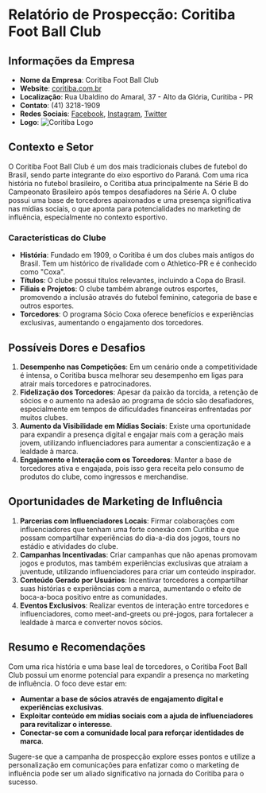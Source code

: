 # Relatório de Prospecção: Coritiba Foot Ball Club

## Informações da Empresa
- **Nome da Empresa**: Coritiba Foot Ball Club
- **Website**: [coritiba.com.br](http://www.coritiba.com.br)
- **Localização**: Rua Ubaldino do Amaral, 37 - Alto da Glória, Curitiba - PR
- **Contato**: (41) 3218-1909
- **Redes Sociais**: [Facebook](https://www.facebook.com/coritibafc), [Instagram](https://www.instagram.com/coritibafc/), [Twitter](https://twitter.com/coritibafc)
- **Logo**: ![Coritiba Logo](https://www.coritiba.com.br/imgs/logo.png)

## Contexto e Setor
O Coritiba Foot Ball Club é um dos mais tradicionais clubes de futebol do Brasil, sendo parte integrante do eixo esportivo do Paraná. Com uma rica história no futebol brasileiro, o Coritiba atua principalmente na Série B do Campeonato Brasileiro após tempos desafiadores na Série A. O clube possui uma base de torcedores apaixonados e uma presença significativa nas mídias sociais, o que aponta para potencialidades no marketing de influência, especialmente no contexto esportivo.

### Características do Clube
- **História**: Fundado em 1909, o Coritiba é um dos clubes mais antigos do Brasil. Tem um histórico de rivalidade com o Athletico-PR e é conhecido como "Coxa".
- **Títulos**: O clube possui títulos relevantes, incluindo a Copa do Brasil.
- **Filiais e Projetos**: O clube também abrange outros esportes, promovendo a inclusão através do futebol feminino, categoria de base e outros esportes.
- **Torcedores**: O programa Sócio Coxa oferece benefícios e experiências exclusivas, aumentando o engajamento dos torcedores.

## Possíveis Dores e Desafios
1. **Desempenho nas Competições**: Em um cenário onde a competitividade é intensa, o Coritiba busca melhorar seu desempenho em ligas para atrair mais torcedores e patrocinadores.
2. **Fidelização dos Torcedores**: Apesar da paixão da torcida, a retenção de sócios e o aumento na adesão ao programa de sócio são desafiadores, especialmente em tempos de dificuldades financeiras enfrentadas por muitos clubes.
3. **Aumento da Visibilidade em Mídias Sociais**: Existe uma oportunidade para expandir a presença digital e engajar mais com a geração mais jovem, utilizando influenciadores para aumentar a conscientização e a lealdade à marca.
4. **Engajamento e Interação com os Torcedores**: Manter a base de torcedores ativa e engajada, pois isso gera receita pelo consumo de produtos do clube, como ingressos e merchandise.

## Oportunidades de Marketing de Influência
1. **Parcerias com Influenciadores Locais**: Firmar colaborações com influenciadores que tenham uma forte conexão com Curitiba e que possam compartilhar experiências do dia-a-dia dos jogos, tours no estádio e atividades do clube.
2. **Campanhas Incentivadas**: Criar campanhas que não apenas promovam jogos e produtos, mas também experiências exclusivas que atraiam a juventude, utilizando influenciadores para criar um conteúdo inspirador.
3. **Conteúdo Gerado por Usuários**: Incentivar torcedores a compartilhar suas histórias e experiências com a marca, aumentando o efeito de boca-a-boca positivo entre as comunidades.
4. **Eventos Exclusivos**: Realizar eventos de interação entre torcedores e influenciadores, como meet-and-greets ou pré-jogos, para fortalecer a lealdade à marca e converter novos sócios.

## Resumo e Recomendações
Com uma rica história e uma base leal de torcedores, o Coritiba Foot Ball Club possui um enorme potencial para expandir a presença no marketing de influência. O foco deve estar em:
- **Aumentar a base de sócios através de engajamento digital e experiências exclusivas**.
- **Exploitar conteúdo em mídias sociais com a ajuda de influenciadores para revitalizar o interesse**.
- **Conectar-se com a comunidade local para reforçar identidades de marca**.

Sugere-se que a campanha de prospecção explore esses pontos e utilize a personalização em comunicações para enfatizar como o marketing de influência pode ser um aliado significativo na jornada do Coritiba para o sucesso.
